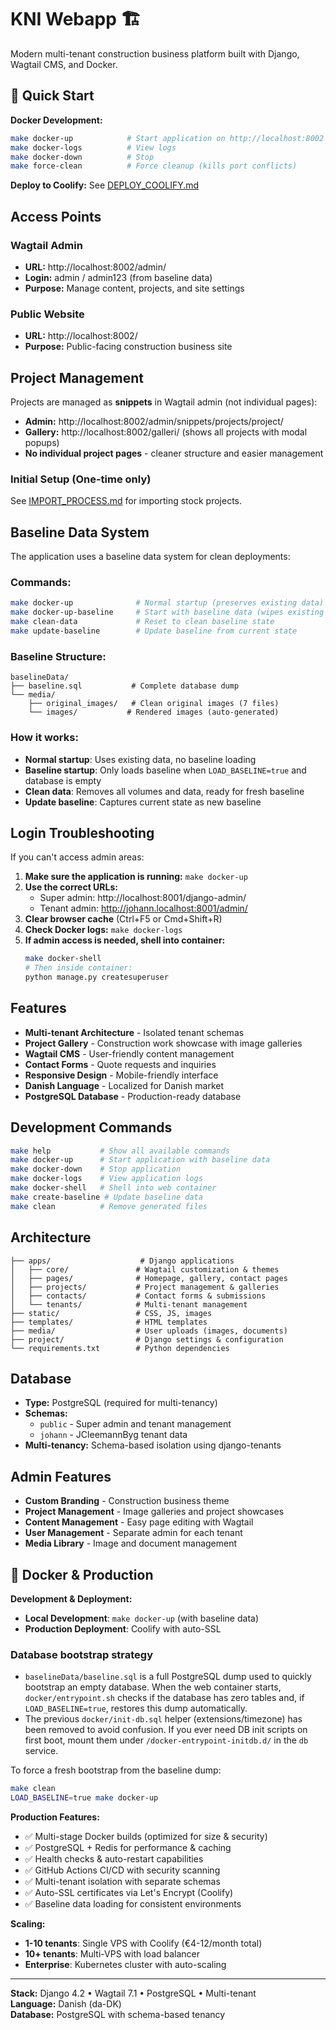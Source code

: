 # KNI Webapp 🏗️

Modern multi-tenant construction business platform built with Django, Wagtail CMS, and Docker.

## 🚀 Quick Start

**Docker Development:**
```bash
make docker-up            # Start application on http://localhost:8002
make docker-logs          # View logs  
make docker-down          # Stop
make force-clean          # Force cleanup (kills port conflicts)
```

**Deploy to Coolify:** See [DEPLOY_COOLIFY.md](DEPLOY_COOLIFY.md)

## Access Points

### **Wagtail Admin**  
- **URL:** http://localhost:8002/admin/
- **Login:** admin / admin123 (from baseline data)
- **Purpose:** Manage content, projects, and site settings

### **Public Website**
- **URL:** http://localhost:8002/ 
- **Purpose:** Public-facing construction business site

## Project Management

Projects are managed as **snippets** in Wagtail admin (not individual pages):

- **Admin:** http://localhost:8002/admin/snippets/projects/project/
- **Gallery:** http://localhost:8002/galleri/ (shows all projects with modal popups)
- **No individual project pages** - cleaner structure and easier management

### Initial Setup (One-time only)
See [IMPORT_PROCESS.md](IMPORT_PROCESS.md) for importing stock projects.

## Baseline Data System

The application uses a baseline data system for clean deployments:

### **Commands:**
```bash
make docker-up              # Normal startup (preserves existing data)
make docker-up-baseline     # Start with baseline data (wipes existing data)
make clean-data             # Reset to clean baseline state
make update-baseline        # Update baseline from current state
```

### **Baseline Structure:**
```
baselineData/
├── baseline.sql           # Complete database dump
└── media/
    ├── original_images/   # Clean original images (7 files)
    └── images/           # Rendered images (auto-generated)
```

### **How it works:**
- **Normal startup**: Uses existing data, no baseline loading
- **Baseline startup**: Only loads baseline when `LOAD_BASELINE=true` and database is empty
- **Clean data**: Removes all volumes and data, ready for fresh baseline
- **Update baseline**: Captures current state as new baseline

## Login Troubleshooting

If you can't access admin areas:

1. **Make sure the application is running:** `make docker-up`
2. **Use the correct URLs:**
   - Super admin: http://localhost:8001/django-admin/
   - Tenant admin: http://johann.localhost:8001/admin/
3. **Clear browser cache** (Ctrl+F5 or Cmd+Shift+R)
4. **Check Docker logs:** `make docker-logs`
5. **If admin access is needed, shell into container:**
   ```bash
   make docker-shell
   # Then inside container:
   python manage.py createsuperuser
   ```

## Features

- **Multi-tenant Architecture** - Isolated tenant schemas
- **Project Gallery** - Construction work showcase with image galleries
- **Wagtail CMS** - User-friendly content management
- **Contact Forms** - Quote requests and inquiries
- **Responsive Design** - Mobile-friendly interface
- **Danish Language** - Localized for Danish market
- **PostgreSQL Database** - Production-ready database

## Development Commands

```bash
make help           # Show all available commands
make docker-up      # Start application with baseline data
make docker-down    # Stop application  
make docker-logs    # View application logs
make docker-shell   # Shell into web container
make create-baseline # Update baseline data
make clean          # Remove generated files
```

## Architecture

```
├── apps/                    # Django applications
│   ├── core/               # Wagtail customization & themes
│   ├── pages/              # Homepage, gallery, contact pages
│   ├── projects/           # Project management & galleries
│   ├── contacts/           # Contact forms & submissions
│   └── tenants/            # Multi-tenant management
├── static/                 # CSS, JS, images
├── templates/              # HTML templates
├── media/                  # User uploads (images, documents)
├── project/                # Django settings & configuration
└── requirements.txt        # Python dependencies
```

## Database

- **Type:** PostgreSQL (required for multi-tenancy)
- **Schemas:** 
  - `public` - Super admin and tenant management
  - `johann` - JCleemannByg tenant data
- **Multi-tenancy:** Schema-based isolation using django-tenants

## Admin Features

- **Custom Branding** - Construction business theme
- **Project Management** - Image galleries and project showcases
- **Content Management** - Easy page editing with Wagtail
- **User Management** - Separate admin for each tenant
- **Media Library** - Image and document management

## 🐳 Docker & Production

**Development & Deployment:**
- **Local Development**: `make docker-up` (with baseline data)
- **Production Deployment**: Coolify with auto-SSL

### Database bootstrap strategy

- `baselineData/baseline.sql` is a full PostgreSQL dump used to quickly bootstrap an empty database. When the web container starts, `docker/entrypoint.sh` checks if the database has zero tables and, if `LOAD_BASELINE=true`, restores this dump automatically.
- The previous `docker/init-db.sql` helper (extensions/timezone) has been removed to avoid confusion. If you ever need DB init scripts on first boot, mount them under `/docker-entrypoint-initdb.d/` in the `db` service.

To force a fresh bootstrap from the baseline dump:

```bash
make clean
LOAD_BASELINE=true make docker-up
```

**Production Features:**
- ✅ Multi-stage Docker builds (optimized for size & security)
- ✅ PostgreSQL + Redis for performance & caching  
- ✅ Health checks & auto-restart capabilities
- ✅ GitHub Actions CI/CD with security scanning
- ✅ Multi-tenant isolation with separate schemas
- ✅ Auto-SSL certificates via Let's Encrypt (Coolify)
- ✅ Baseline data loading for consistent environments

**Scaling:**
- **1-10 tenants**: Single VPS with Coolify (€4-12/month total)
- **10+ tenants**: Multi-VPS with load balancer
- **Enterprise**: Kubernetes cluster with auto-scaling

---

**Stack:** Django 4.2 • Wagtail 7.1 • PostgreSQL • Multi-tenant  
**Language:** Danish (da-DK)  
**Database:** PostgreSQL with schema-based tenancy
